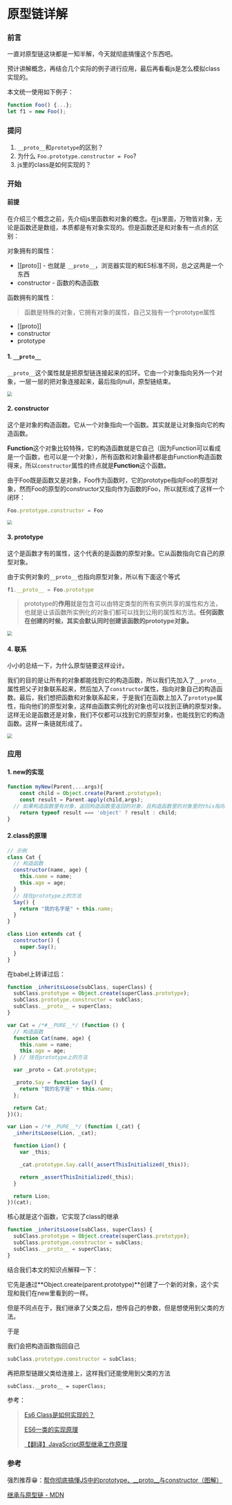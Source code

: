 # 原型链详解

### 前言

一直对原型链这块都是一知半解，今天就彻底搞懂这个东西吧。

预计讲解概念，再结合几个实际的例子进行应用，最后再看看js是怎么模拟class实现的。

本文统一使用如下例子：

```js
function Foo() {...};
let f1 = new Foo();
```



### 提问

1. `__proto__`和`prototype`的区别？
2. 为什么 `Foo.prototype.constructor = Foo`?
3. js里的class是如何实现的？



### 开始

#### 前提

在介绍三个概念之前，先介绍js里函数和对象的概念。在js里面，万物皆对象，无论是函数还是数组，本质都是有对象实现的。但是函数还是和对象有一点点的区别：

对象拥有的属性：

- [[proto]] - 也就是 `__proto__`，浏览器实现的和ES标准不同，总之这两是一个东西
- constructor - 函数的构造函数

函数拥有的属性：

> 函数是特殊的对象，它拥有对象的属性，自己又独有一个prototype属性

- [[proto]] 
- constructor
- prototype

#### 1. `__proto__`

`__proto__`这个属性就是把原型链连接起来的扣环。它由一个对象指向另外一个对象，一层一层的把对象连接起来，最后指向null，原型链结束。

<img src="http://image.cocoroise.cn/proto.png" style="zoom:67%;" />

#### 2. constructor

这个是对象的构造函数。它从一个对象指向一个函数。其实就是让对象指向它的构造函数。

**Function**这个对象比较特殊，它的构造函数就是它自己（因为Function可以看成是一个函数，也可以是一个对象），所有函数和对象最终都是由Function构造函数得来，所以`constructor`属性的终点就是**Function**这个函数。

由于Foo既是函数又是对象，Foo作为函数时，它的prototype指向Foo的原型对象，然而Foo的原型的constructor又指向作为函数的Foo，所以就形成了这样一个闭环：

```js
Foo.prototype.constructor = Foo
```

<img src="http://image.cocoroise.cn/proto1.png" style="zoom:67%;" />

#### 3. prototype

这个是函数才有的属性，这个代表的是函数的原型对象。它从函数指向它自己的原型对象。

由于实例对象的`__proto__`也指向原型对象，所以有下面这个等式

```js
f1.__proto__ = Foo.prototype
```

> prototype的**作用**就是包含可以由特定类型的所有实例共享的属性和方法，也就是让该函数所实例化的对象们都可以找到公用的属性和方法。**任何函数在创建的时候，其实会默认同时创建该函数的prototype对象。**

<img src="http://image.cocoroise.cn/proto2.png" style="zoom:67%;" />

#### 

#### 4. 联系

小小的总结一下，为什么原型链要这样设计。

我们的目的是让所有的对象都能找到它的构造函数，所以我们先加入了`__proto__`属性把父子对象联系起来，然后加入了`constructor`属性，指向对象自己的构造函数。最后，我们想把函数和对象联系起来，于是我们在函数上加入了`prototype`属性，指向他们的原型对象，这样由函数实例化的对象也可以找到正确的原型对象。这样无论是函数还是对象，我们不仅都可以找到它的原型对象，也能找到它的构造函数。这样一条链就形成了。



<img src="http://image.cocoroise.cn/20190311193622793.png" style="zoom:67%;" />



### 应用

#### 1. new的实现

```js
function myNew(Parent,...args){
	const child = Object.create(Parent.prototype);
	const result = Parent.apply(child,args);
  // 如果构造函数里有对象，返回构造函数里返回的对象，且构造函数里的对象里的this指向child
	return typeof result === 'object' ? result : child;
}
```



#### 2.class的原理

```js
// 示例
class Cat {
  // 构造函数
  constructor(name, age) {
    this.name = name;
    this.age = age;
  }
  // 挂在prototype上的方法
  Say() {
    return "我的名字是" + this.name;
  }
}

class Lion extends cat {
  constructor() {
    super.Say();
  }
}
```

在babel上转译过后：

```js
function _inheritsLoose(subClass, superClass) {
  subClass.prototype = Object.create(superClass.prototype);
  subClass.prototype.constructor = subClass;
  subClass.__proto__ = superClass;
}

var Cat = /*#__PURE__*/ (function () {
  // 构造函数
  function Cat(name, age) {
    this.name = name;
    this.age = age;
  } // 挂在prototype上的方法

  var _proto = Cat.prototype;

  _proto.Say = function Say() {
    return "我的名字是" + this.name;
  };

  return Cat;
})();

var Lion = /*#__PURE__*/ (function (_cat) {
  _inheritsLoose(Lion, _cat);

  function Lion() {
    var _this;

    _cat.prototype.Say.call(_assertThisInitialized(_this));

    return _assertThisInitialized(_this);
  }

  return Lion;
})(cat);
```

核心就是这个函数，它实现了class的继承

```js
function _inheritsLoose(subClass, superClass) {
  subClass.prototype = Object.create(superClass.prototype);
  subClass.prototype.constructor = subClass;
  subClass.__proto__ = superClass;
}
```

结合我们本文的知识点解释一下：

它先是通过**Object.create(parent.prototype)**创建了一个新的对象，这个实现和我们在new里看到的一样。

但是不同点在于，我们继承了父类之后，想传自己的参数，但是想使用到父类的方法。

于是

我们会把构造函数指回自己

```js
subClass.prototype.constructor = subClass;
```

再把原型链跟父类给连接上，这样我们还能使用到父类的方法

```
subClass.__proto__ = superClass;
```

参考：

> [Es6 Class是如何实现的？](https://juejin.im/post/5b0abc85f265da0dbd7a648a)
>
> [ES6—类的实现原理](https://segmentfault.com/a/1190000008390268)
>
> [【翻译】JavaScript原型继承工作原理](https://www.ituring.com.cn/article/56184)



### 参考

强烈推荐😁：[帮你彻底搞懂JS中的prototype、__proto__与constructor（图解）](https://blog.csdn.net/cc18868876837/article/details/81211729)

[继承与原型链 - MDN](https://developer.mozilla.org/zh-CN/docs/Web/JavaScript/Inheritance_and_the_prototype_chain)

